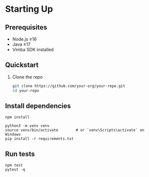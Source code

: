 # Starting Up

## Prerequisites
- Node.js ≥16
- Java ≥17
- Vimba SDK installed

## Quickstart
1. Clone the repo
   ```bash
   git clone https://github.com/your-org/your-repo.git
   cd your-repo

## Install dependencies
```
npm install

python3 -m venv venv
source venv/bin/activate        # or `venv\Scripts\activate` on Windows
pip install -r requirements.txt
```

## Run tests
```
npm test
pytest -q
```
